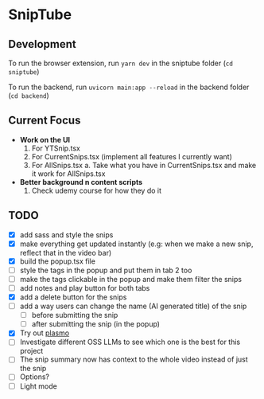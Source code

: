 # SnipTube

## Development

To run the browser extension, run `yarn dev` in the sniptube folder (`cd sniptube`)

To run the backend, run `uvicorn main:app --reload` in the backend folder (`cd backend`)

## Current Focus

* **Work on the UI**
  1. For YTSnip.tsx
  2. For CurrentSnips.tsx (implement all features I currently want)
  3. For AllSnips.tsx
    a. Take what you have in CurrentSnips.tsx and make it work for AllSnips.tsx
* **Better background n content scripts**
  1. Check udemy course for how they do it

## TODO

* [X] add sass and style the snips
* [X] make everything get updated instantly (e.g: when we make a new snip, reflect that in the video bar)
* [X] build the popup.tsx file
* [ ] style the tags in the popup and put them in tab 2 too
* [ ] make the tags clickable in the popup and make them filter the snips
* [ ] add notes and play button for both tabs
* [X] add a delete button for the snips
* [ ] add a way users can change the name (AI generated title) of the snip
  * [ ] before submitting the snip
  * [ ] after submitting the snip (in the popup)
* [X] Try out [plasmo](https://www.plasmo.com/)
* [ ] Investigate different OSS LLMs to see which one is the best for this project
* [ ] The snip summary now has context to the whole video instead of just the snip
* [ ] Options?
* [ ] Light mode